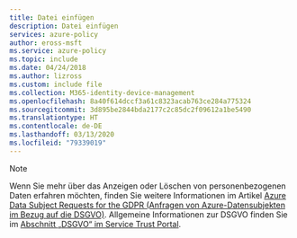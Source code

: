 ```yaml
---
title: Datei einfügen
description: Datei einfügen
services: azure-policy
author: eross-msft
ms.service: azure-policy
ms.topic: include
ms.date: 04/24/2018
ms.author: lizross
ms.custom: include file
ms.collection: M365-identity-device-management
ms.openlocfilehash: 8a40f614dccf3a61c8323acab763ce284a775324
ms.sourcegitcommit: 3d895be2844bda2177c2c85dc2f09612a1be5490
ms.translationtype: HT
ms.contentlocale: de-DE
ms.lasthandoff: 03/13/2020
ms.locfileid: "79339019"
---
```

>[!Note] 
>Wenn Sie mehr über das Anzeigen oder Löschen von personenbezogenen Daten erfahren möchten, finden Sie weitere Informationen im Artikel [Azure Data Subject Requests for the GDPR (Anfragen von Azure-Datensubjekten im Bezug auf die DSGVO)](https://docs.microsoft.com/microsoft-365/compliance/gdpr-dsr-azure). Allgemeine Informationen zur DSGVO finden Sie im [Abschnitt „DSGVO“ im Service Trust Portal](https://servicetrust.microsoft.com/ViewPage/GDPRGetStarted).
